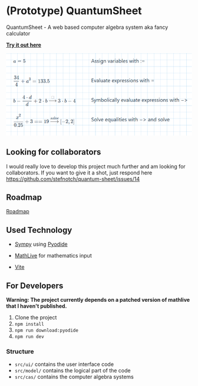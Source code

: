 # (Prototype) QuantumSheet

QuantumSheet - A web based computer algebra system aka fancy calculator

[**Try it out here**](https://stefnotch.github.io/quantum-sheet/)

![Screenshot](./screenshot.png)

## Looking for collaborators

I would really love to develop this project much further and am looking for collaborators. If you want to give it a shot, just respond here https://github.com/stefnotch/quantum-sheet/issues/14

## Roadmap

[Roadmap](https://github.com/stefnotch/quantum-sheet/projects)

## Used Technology

- [Sympy](https://github.com/sympy/sympy) using [Pyodide](https://github.com/iodide-project/pyodide)
<!-- - [Giac](https://www-fourier.ujf-grenoble.fr/~parisse/giac.html) using an [emgiac fork](https://github.com/brentan/emgiac) -->
<!-- - [Tiptap](https://github.com/scrumpy/tiptap) for text input -->
- [MathLive](https://github.com/arnog/mathlive) for mathematics input
<!-- - Plotting (with https://github.com/gl-vis/gl-plot3d ?) -->
- [Vite](https://github.com/vuejs/vite)

## For Developers

**Warning: The project currently depends on a patched version of mathlive that I haven't published.**

1. Clone the project
2. `npm install`
3. `npm run download:pyodide`
4. `npm run dev`

### Structure

- `src/ui/` contains the user interface code
- `src/model/` contains the logical part of the code
- `src/cas/` contains the computer algebra systems
